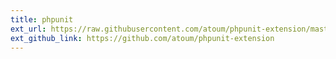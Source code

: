 ```yaml
---
title: phpunit
ext_url: https://raw.githubusercontent.com/atoum/phpunit-extension/master/README.md
ext_github_link: https://github.com/atoum/phpunit-extension
---
```


